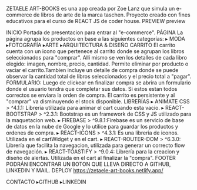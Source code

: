 ZETAELE ART-BOOKS es una app creada por Zoe Lanz que simula un e-commerce de libros de arte de la marca taschen. Proyecto creado con fines educativos para el curso de REACT JS de coder house.
PREVIEW
preview

INICIO
Portada de presentacion para entrar al "e-commerce".
PÁGINA
La página agrupa los productos en base a las siguientes categorías:
▸ MODA
▸FOTOGRAFÍA
▸ARTE
▸ARQUITECTURA & DISEÑO
CARRITO
El carrito cuenta con un icono que pertenece al carrito donde se agrupan los libros seleccionados para "comprar". Allí mismo se ven los detalles de cada libro elegido: imagen, nombre, precio, cantidad. Permite eliminar por producto o vaciar el carrito.Tambien incluye un detalle de compra donde se puede observar la cantidad total de libros seleccionados y el precio total a "pagar".
FORMULARIO:
Luego de clickear en finalizar compra se abrira un formulario donde el usuario tendra que completar sus datos. Si estos estan todos correctos se enviara la orden de compra. El carrito es persistente y al "comprar" va disminuyendo el stock disponible.
LIBRERÍAS
▸ ANIMATE CSS > ^4.1.1: Libreria utilizada para animar el cart cuando esta vacío.
▸ REACT-BOOTSTRAP > ^2.3.1: Bootstrap es un framework de CSS y JS utilizado para la maquetacion web.
▸ FIREBASE > ^9.8.1:Firebase es un servicio de base de datos en la nube de Google y lo utilice para guardar los productos y ordenes de compra.
▸ REACT-ICONS > ^4.3.1: Es una libreria de iconos. Utilizada en el cartWidget y en el cart.
▸ REACT-ROUTER-DOM > ^6.3.0: Librería que facilita la navegacion, utilizada para generar un correcto flow de navegación.
▸ REACT-TOASTIFY > ^9.0.4: Librería para la creacion y diseño de alertas. Utilizada en el cart al finalizar la "compra".
FOOTER
PODRÁN ENCONTRAR UN BOTON QUE LLEVA DIRECTO A GITHUB, LINKEDIN Y MAIL.
DEPLOY
https://zetaele-art-books.netlify.app/

CONTACTO
▸GITHUB
▸LINKEDIN